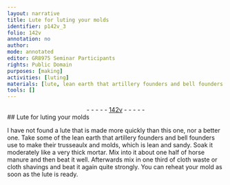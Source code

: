 ```yaml
---
layout: narrative
title: Lute for luting your molds
identifier: p142v_3
folio: 142v
annotation: no
author:
mode: annotated
editor: GR8975 Seminar Participants
rights: Public Domain
purposes: [making]
activities: [luting]
materials: [lute, lean earth that artillery founders and bell founders use, mortar, horse manure, cloth waste, cloth shavings]
tools: []
---
```


 <div class="folio" align="center">- - - - - <a href="http://gallica.bnf.fr/ark:/12148/btv1b10500001g/f290.image" target="_blank">142v</a> - - - - - </div> 
##  Lute for luting your molds 

  <span class="activity"></span> 
I have not found a <span class="material">lute</span> that is made more quickly than this one, nor a better one. Take some of the <span class="material">lean earth that artillery founders and bell founders use</span> to make their trusseaulx and molds, which is lean and sandy. Soak it moderately like a very thick <span class="material">mortar</span>. Mix into it about one half of <span class="material">horse manure</span> and then beat it well. Afterwards mix in one third of <span class="material">cloth waste</span> or <span class="material">cloth shavings</span> and beat it again quite strongly. You can reheat your mold as soon as the <span class="material">lute</span> is ready. 
 